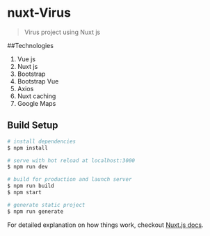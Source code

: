 # nuxt-Virus

> Virus project using Nuxt js

##Technologies
1. Vue js
2. Nuxt js
3. Bootstrap
4. Bootstrap Vue
5. Axios
6. Nuxt caching
7. Google Maps


## Build Setup

``` bash
# install dependencies
$ npm install

# serve with hot reload at localhost:3000
$ npm run dev

# build for production and launch server
$ npm run build
$ npm start

# generate static project
$ npm run generate
```

For detailed explanation on how things work, checkout [Nuxt.js docs](https://nuxtjs.org).
